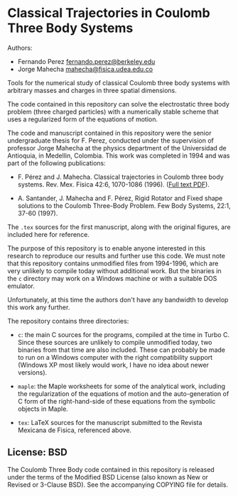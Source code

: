 # Classical Trajectories in Coulomb Three Body Systems

Authors:

- Fernando Perez <fernando.perez@berkeley.edu>
- Jorge Mahecha <mahecha@fisica.udea.edu.co>

Tools for the numerical study of classical Coulomb three body systems with
arbitrary masses and charges in three spatial dimensions.

The code contained in this repository can solve the electrostatic three body
problem (three charged particles) with a numerically stable scheme that uses a
regularized form of the equations of motion.

The code and manuscript contained in this repository were the senior
undergraduate thesis for F. Perez, conducted under the supervision of professor
Jorge Mahecha at the physics department of the Universidad de Antioquia, in
Medellin, Colombia.  This work was completed in 1994 and was part of the
following publications:

- F. Pérez and J. Mahecha. Classical trajectories in Coulomb three body
  systems. Rev. Mex. Física 42:6, 1070-1086 (1996). ([Full text PDF](
  http://rmf.smf.mx/pdf/rmf/42/6/42_6_1070.pdf)).

- A. Santander, J. Mahecha and F. Pérez, Rigid Rotator and Fixed shape
  solutions to the Coulomb Three-Body Problem. Few Body Systems, 22:1, 37-60
  (1997).
  
The `.tex` sources for the first manuscript, along with the original figures,
are included here for reference.

The purpose of this repository is to enable anyone interested in this research
to reproduce our results and further use this code.  We must note that this
repository contains unmodified files from 1994-1996, which are very unlikely to
compile today without additional work. But the binaries in the `c` directory
may work on a Windows machine or with a suitable DOS emulator.

Unfortunately, at this time the authors don't have any bandwidth to develop
this work any further.

The repository contains three directories:

- `c`: the main C sources for the programs, compiled at the time in Turbo
  C. Since these sources are unlikely to compile unmodified today, two binaries
  from that time are also included.  These can probably be made to run on a
  Windows computer with the right compatibility support (Windows XP most likely
  would work, I have no idea about newer versions).
  
- `maple`: the Maple worksheets for some of the analytical work, including the
  regularization of the equations of motion and the auto-generation of C form
  of the right-hand-side of these equations from the symbolic objects in Maple.
  
- `tex`: LaTeX sources for the manuscript submitted to the Revista Mexicana de
  Fisica, referenced above.


## License: BSD

The Coulomb Three Body code contained in this repository is released under the
terms of the Modified BSD License (also known as New or Revised or 3-Clause
BSD). See the accompanying COPYING file for details.
